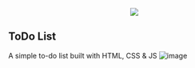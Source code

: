 <p align="center">
  <img src="https://github.com/user-attachments/assets/b5bfd8c8-bba1-42a6-8b5e-946ee9743c0f"/>
</p>

## ToDo List
A simple to-do list built with HTML, CSS & JS
![image](https://github.com/user-attachments/assets/079757e9-3a79-4cad-af96-a17e9e825c89)

